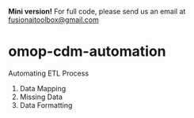 **Mini version!**
For full code, please send us an email at fusionaitoolbox@gmail.com

# omop-cdm-automation
Automating ETL Process
1. Data Mapping
2. Missing Data
3. Data Formatting
